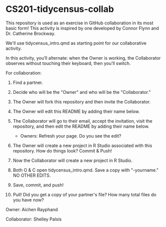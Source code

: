 # CS201-tidycensus-collab

This repository is used as an exercise in GitHub collaboration in its most basic form!
This activity is inspired by one developed by Connor Flynn and Dr. Catherine Brockway.

We'll use tidycensus_intro.qmd as starting point for our collaborative activity.

In this activity, you’ll alternate: when the Owner is working, the Collaborator observes without touching their keyboard, then you’ll switch.

For collaboration:

1. Find a partner.
2. Decide who will be the "Owner" and who will be the "Collaborator."
3. The Owner will fork this repository and then invite the Collaborator.
4. The Owner will edit this README by adding their name below.
5. The Collaborator will go to their email, accept the invitation, visit the repository, and then edit the README by adding their name below.
    -  Owners: Refresh your page. Do you see the edit?


6. The Owner will create a new project in R Studio associated with this repository. How do things look? Commit & Push!
7. Now the Collaborator will create a new project in R Studio.
8. Both O & C open tidycensus_intro.qmd. Save a copy with "-yourname." NO OTHER EDITS.
9. Save, commit, and push!
10. Pull! Did you get a copy of your partner's file? How many total files do you have now?

Owner: Aichen Rayphand

Collaborator: Shelley Palsis
